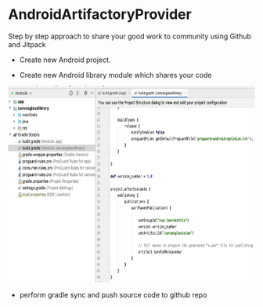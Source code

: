 # AndroidArtifactoryProvider

Step by step approach to share your good work to community using Github and Jitpack

- Create new Android project.

- Create new Android library module which shares your code
<img src="publish_config.png" width="750" height="400">

- perform gradle sync and push source code to github repo

